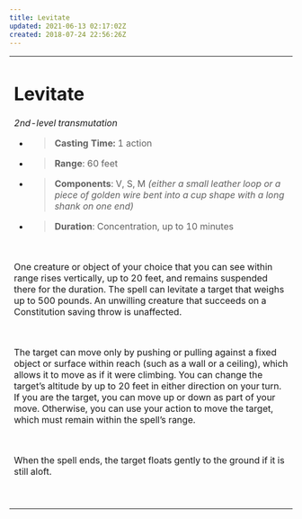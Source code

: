 ```yaml
---
title: Levitate
updated: 2021-06-13 02:17:02Z
created: 2018-07-24 22:56:26Z
---
```


<table><tbody><tr class="odd"><td><h1 id="levitate"><strong>Levitate</strong></h1><p><em>2nd-level transmutation</em></p><ul><li><blockquote><p><strong>Casting Time:</strong> 1 action</p></blockquote></li><li><blockquote><p><strong>Range</strong>: 60 feet</p></blockquote></li><li><blockquote><p><strong>Components</strong>: V, S, M <em>(either a small leather loop or a piece of golden wire bent into a cup shape with a long shank on one end)</em></p></blockquote></li><li><blockquote><p><strong>Duration</strong>: Concentration, up to 10 minutes</p></blockquote></li></ul><p> </p><p>One creature or object of your choice that you can see within range rises vertically, up to 20 feet, and remains suspended there for the duration. The spell can levitate a target that weighs up to 500 pounds. An unwilling creature that succeeds on a Constitution saving throw is unaffected.</p><p> </p><p>The target can move only by pushing or pulling against a fixed object or surface within reach (such as a wall or a ceiling), which allows it to move as if it were climbing. You can change the target’s altitude by up to 20 feet in either direction on your turn. If you are the target, you can move up or down as part of your move. Otherwise, you can use your action to move the target, which must remain within the spell’s range.</p><p> </p><p>When the spell ends, the target floats gently to the ground if it is still aloft.</p><p> </p></td></tr></tbody></table>